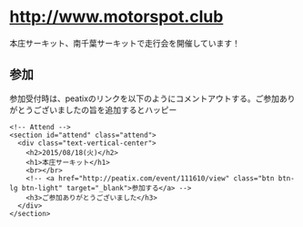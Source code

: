 # http://www.motorspot.club

本庄サーキット、南千葉サーキットで走行会を開催しています！  

## 参加
参加受付時は、peatixのリンクを以下のようにコメントアウトする。ご参加ありがとうございましたの旨を追加するとハッピー
```
<!-- Attend -->
<section id="attend" class="attend">
  <div class="text-vertical-center">
    <h2>2015/08/18(火)</h2>
    <h1>本庄サーキット</h1>
    <br></br>
    <!-- <a href="http://peatix.com/event/111610/view" class="btn btn-lg btn-light" target="_blank">参加する</a> -->
    <h3>ご参加ありがとうございました</h3> 
  </div>
</section>
```
